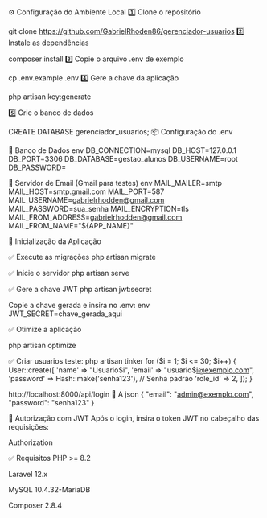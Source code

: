 ⚙️ Configuração do Ambiente Local
1️⃣ Clone o repositório

git clone https://github.com/GabrielRhoden86/gerenciador-usuarios
2️⃣ Instale as dependências

composer install
3️⃣ Copie o arquivo .env de exemplo

cp .env.example .env
4️⃣ Gere a chave da aplicação

php artisan key:generate

5️⃣ Crie o banco de dados

CREATE DATABASE gerenciador_usuarios;
📦 Configuração do .env

🔧 Banco de Dados
env
DB_CONNECTION=mysql
DB_HOST=127.0.0.1
DB_PORT=3306
DB_DATABASE=gestao_alunos
DB_USERNAME=root
DB_PASSWORD=

📧 Servidor de Email (Gmail para testes)
env
MAIL_MAILER=smtp
MAIL_HOST=smtp.gmail.com
MAIL_PORT=587
MAIL_USERNAME=gabrielrhodden@gmail.com
MAIL_PASSWORD=sua_senha
MAIL_ENCRYPTION=tls
MAIL_FROM_ADDRESS=gabrielrhodden@gmail.com
MAIL_FROM_NAME="${APP_NAME}"

🚀 Inicialização da Aplicação

✅ Execute as migrações
php artisan migrate

✅ Inicie o servidor
php artisan serve

✅ Gere a chave JWT
php artisan jwt:secret

Copie a chave gerada e insira no .env:
env
JWT_SECRET=chave_gerada_aqui

✅ Otimize a aplicação

php artisan optimize

✅ Criar usuarios teste:
php artisan tinker 
for ($i = 1; $i <= 30; $i++) {
    User::create([
        'name' => "Usuario$i",
        'email' => "usuario$i@exemplo.com",
        'password' => Hash::make('senha123'), // Senha padrão
        'role_id' => 2,
    ]);
}


http://localhost:8000/api/login
👤 A
json
{
  "email": "admin@exemplo.com",
  "password": "senha123"
}

🔐 Autorização com JWT
Após o login, insira o token JWT no cabeçalho das requisições:

Authorization

✅ Requisitos
PHP >= 8.2

Laravel 12.x

MySQL 10.4.32-MariaDB

Composer 2.8.4